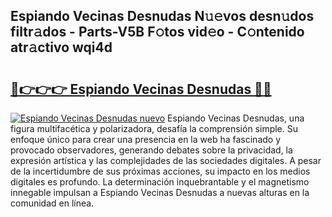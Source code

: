 ## Espiando Vecinas Desnudas N𝚞𝚎vos desn𝚞dos filtr𝚊dos - Parts-V5B F𝚘tos vid𝚎o - C𝚘ntenido atr𝚊ctivo wqi4d

# <h2><a href="http://mb3liiu.tromn.icu/?c=Espiando+Vecinas+Desnudas">🔗👉👉👉 Espiando Vecinas Desnudas 🔗🔗</a></h2>

[![Espiando Vecinas Desnudas nuevo](https://i.imgur.com/pEAQMta.gif)](http://mb3liiu.tromn.icu/?c=Espiando+Vecinas+Desnudas)
Espiando Vecinas Desnudas, una figura multifacética y polarizadora, desafía la comprensión simple. Su enfoque único para crear una presencia en la web ha fascinado y provocado observadores, generando debates sobre la privacidad, la expresión artística y las complejidades de las sociedades digitales. A pesar de la incertidumbre de sus próximas acciones, su impacto en los medios digitales es profundo. La determinación inquebrantable y el magnetismo innegable impulsan a Espiando Vecinas Desnudas a nuevas alturas en la comunidad en línea.
